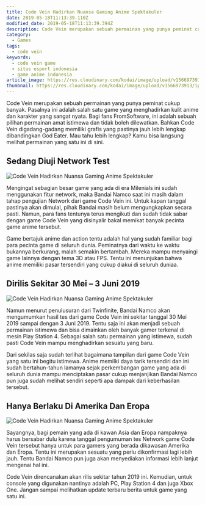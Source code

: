 ```yaml
---
title: Code Vein Hadirkan Nuansa Gaming Anime Spektakuler
date: 2019-05-18T11:13:39.110Z
modified_date: 2019-05-18T11:13:39.394Z
description: Code Vein merupakan sebuah permainan yang punya peminat cukup banyak. Pasalnya ini adalah salah satu game yang menghadirkan kulit anime.
category:
  - Games
tags:
  - code vein
keywords:
  - code vein game
  - situs esport indonesia
  - game anime indonesia
article_image: https://res.cloudinary.com/kodai/image/upload/v1566973914/ip/code-vein-hadirkan-nuansa-gaming-anime-spektakuler-3.jpg
thumbnail: https://res.cloudinary.com/kodai/image/upload/v1566973913/ip/code-vein-hadirkan-nuansa-gaming-anime-spektakuler-1-028.jpg
---
```

Code Vein merupakan sebuah permainan yang punya peminat cukup banyak. Pasalnya ini adalah salah satu game yang menghadirkan kulit anime dan karakter yang sangat nyata. Bagi fans FromSoftware, ini adalah sebuah pilihan permainan amat istimewa dan tidak boleh dilewatkan. Bahkan Code Vein digadang-gadang memiliki grafis yang pastinya jauh lebih lengkap dibandingkan God Eater. Mau tahu lebih lengkap? Kamu bisa langsung melihat permainan yang satu ini di sini.



## Sedang Diuji Network Test

![Code Vein Hadirkan Nuansa Gaming Anime Spektakuler](https://res.cloudinary.com/kodai/image/upload/v1566973913/ip/code-vein-hadirkan-nuansa-gaming-anime-spektakuler-2.jpg)

Mengingat sebagian besar game yang ada di era Milenials ini sudah menggunakan fitur network, maka Bandai Namco saat ini masih dalam tahap pengujian Network dari game Code Vein ini. Untuk kapan tanggal pastinya akan dimulai, pihak Bandai masih belum mengungkapkan secara pasti. Namun, para fans tentunya terus mengikuti dan sudah tidak sabar dengan game Code Vein yang disinyalir bakal memikat banyak pecinta game anime tersebut.

Game bertajuk anime dan action tentu adalah hal yang sudah familiar bagi para pecinta game di seluruh dunia. Peminatnya dari waktu ke waktu bukannya berkurang, malah semakin bertambah. Mereka mampu menyaingi game lainnya dengan tema 3D atau FPS. Tentu ini menunjukan bahwa anime memiliki pasar tersendiri yang cukup diakui di seluruh duniaa.



## Dirilis Sekitar 30 Mei – 3 Juni 2019

![Code Vein Hadirkan Nuansa Gaming Anime Spektakuler](https://res.cloudinary.com/kodai/image/upload/v1566973914/ip/code-vein-hadirkan-nuansa-gaming-anime-spektakuler-3.jpg)

Namun menurut penulusuran dari Twinfinite, Bandai Namco akan mengumumkan hasil tes dari game Code Vein ini sekitar tanggal 30 Mei 2019 sampai dengan 3 Juni 2019. Tentu saja ini akan menjadi sebuah permainan istimewa dan bisa dimainkan oleh banyak gamer terkenal di mesin Play Station 4. Sebagai salah satu permainan yang istimewa, sudah pasti Code Vein mampu menghadirkan sesuatu yang baru.

Dari sekilas saja sudah terlihat bagaimana tampilan dari game Code Vein yang satu ini begitu istimewa. Anime memilki daya tarik tersendiri dan ini sudah bertahun-tahun lamanya sejak perkembangan game yang ada di seluruh dunia mampu menciptakan pasar cukup menjanjikan Bandai Namco pun juga sudah melihat sendiri seperti apa dampak dari keberhasilan tersebut.



## Hanya Berlaku Di Amerika Dan Eropa

![Code Vein Hadirkan Nuansa Gaming Anime Spektakuler](https://res.cloudinary.com/kodai/image/upload/v1566973913/ip/code-vein-hadirkan-nuansa-gaming-anime-spektakuler-1.jpg)

Sayangnya, bagi pemain yang ada di kawan Asia dan Eropa nampaknya harus bersabar dulu karena tanggal pengumuman tes Network game Code Vein tersebut hanya untuk para gamers yang berada dikawasan Amerika dan Eropa. Tentu ini merupakan sesuatu yang perlu dikonfirmasi lagi lebih jauh. Tentu Bandai Namco pun juga akan menyediakan informasi lebih lanjut mengenai hal ini.

Code Vein direncanakan akan rilis sekitar tahun 2019 ini. Kemudian, untuk console yang digunakan nantinya adalah PC, Play Station 4 dan juga Xbox One. Jangan sampai melihatkan update terbaru berita untuk game yang satu ini.
